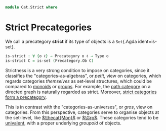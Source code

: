 <!--
```agda
open import Cat.Prelude

import Cat.Reasoning
```
-->

```agda
module Cat.Strict where
```

# Strict Precategories

We call a precategory **strict** if its type of objects is a `Set`{.Agda
ident=is-set}.

```agda
is-strict : ∀ {o ℓ} → Precategory o ℓ → Type o
is-strict C = is-set (Precategory.Ob C)
```

Strictness is a very strong condition to impose on categories, since it
classifies the "categories-as-algebras", or _petit_, view on categories,
which regards categories _themselves_ as set-level structures, which
could be compared to [monoids] or [groups]. For example, the [path
category] on a directed graph is naturally regarded as strict. Moreover,
[strict categories form a precategory][strcat].

[strcat]: Cat.Instances.StrictCat.html
[path category]: Cat.Instances.Free.html
[monoids]: Algebra.Monoid.html
[groups]: Algebra.Group.html

This is in contrast with the "categories-as-universes", or _gros_, view
on categories. From this perspective, categories serve to organise
objects at the set-level, like [$\thecat{Mon}$] or [$\Grp$]. These
categories tend to be [univalent], with a proper underlying _groupoid_
of objects.

[$\thecat{Mon}$]: Algebra.Monoid.Category.html
[$\Grp$]: Algebra.Group.Cat.Base.html
[univalent]: Cat.Univalent.html
